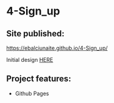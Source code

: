 # 4-Sign_up

## Site published:
https://ebalciunaite.github.io/4-Sign_up/

Initial design [HERE](https://cdn.discordapp.com/attachments/648536139677958156/648860801997996052/day1dr.png)

## Project features:
- Github Pages

